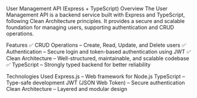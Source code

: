 User Management API (Express + TypeScript)
Overview
The User Management API is a backend service built with Express and TypeScript, following Clean Architecture principles. It provides a secure and scalable foundation for managing users, supporting authentication and CRUD operations.

Features
✅ CRUD Operations – Create, Read, Update, and Delete users
✅ Authentication – Secure login and token-based authentication using JWT
✅ Clean Architecture – Well-structured, maintainable, and scalable codebase
✅ TypeScript – Strongly typed backend for better reliability

Technologies Used
Express.js – Web framework for Node.js
TypeScript – Type-safe development
JWT (JSON Web Token) – Secure authentication
Clean Architecture – Layered and modular design
